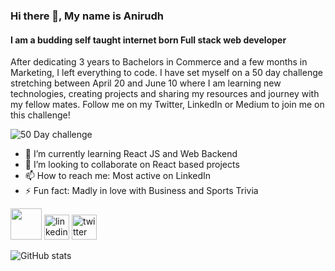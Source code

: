 ### Hi there 👋, My name is Anirudh 
####  I am a budding self taught internet born Full stack web developer
After dedicating 3 years to Bachelors in Commerce and a few months in Marketing, I left everything to code. I have set myself on a 50 day challenge stretching between April 20 and June 10 where I am learning new technologies, creating projects and sharing my resources and journey with my fellow mates. Follow me on my Twitter, LinkedIn or Medium to join me on this challenge! 

![50 Day challenge](https://user-images.githubusercontent.com/98485187/164294093-5a08c31f-3a5d-4b8b-b3cc-ffcabe58d35f.png)


- 🌱 I’m currently learning React JS and Web Backend 
- 👯 I’m looking to collaborate on React based projects  
- 📫 How to reach me: Most active on LinkedIn  
- ⚡ Fun fact: Madly in love with Business and Sports Trivia 


[<img src="https://img.icons8.com/color-glass/96/000000/github.png" height='50'/>](https://github.com/kadianAnirudh)  [<img src='https://cdn.jsdelivr.net/npm/simple-icons@3.0.1/icons/linkedin.svg' alt='linkedin' height='40'>](https://www.linkedin.com/in/anirudh-kadian-235929233/)  [<img src='https://cdn.jsdelivr.net/npm/simple-icons@3.0.1/icons/twitter.svg' alt='twitter' height='40'>](https://twitter.com/AnirudhKadian4)  

![GitHub stats](https://github-readme-stats.vercel.app/api?username=kadianAnirudh&show_icons=true)  
